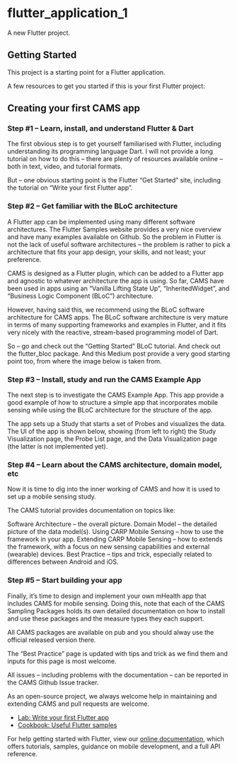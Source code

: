 # flutter_application_1

A new Flutter project.

## Getting Started

This project is a starting point for a Flutter application.

A few resources to get you started if this is your first Flutter project:

## Creating your first CAMS app

### Step #1 – Learn, install, and understand Flutter & Dart
The first obvious step is to get yourself familiarised with Flutter, including understanding its programming language Dart. I will not provide a long tutorial on how to do this – there are plenty of resources available online – both in text, video, and tutorial formats.

But – one obvious starting point is the Flutter “Get Started” site, including the tutorial on “Write your first Flutter app”.

### Step #2 – Get familiar with the BLoC architecture
A Flutter app can be implemented using many different software architectures. The Flutter Samples website provides a very nice overview and have many examples available on Github. So the problem in Flutter is not the lack of useful software architectures – the problem is rather to pick a architecture that fits your app design, your skills, and not least; your preference.

CAMS is designed as a Flutter plugin, which can be added to a Flutter app and agnostic to whatever architecture the app is using. So far, CAMS have been used in apps using an “Vanilla Lifting State Up”, “InheritedWidget”, and “Business Logic Component (BLoC”) architecture.

However, having said this, we recommend using the BLoC software architecture for CAMS apps. The BLoC software architecture is very mature in terms of many supporting frameworks and examples in Flutter, and it fits very nicely with the reactive, stream-based programming model of Dart.

So – go and check out the “Getting Started” BLoC tutorial. And check out the flutter_bloc package. And this Medium post provide a very good starting point too, from where the image below is taken from.

### Step #3 – Install, study and run the CAMS Example App
The next step is to investigate the CAMS Example App. This app provide a good example of how to structure a simple app that incorporates mobile sensing while using the BLoC architecture for the structure of the app.

The app sets up a Study that starts a set of Probes and visualizes the data. The UI of the app is shown below, showing (from left to right) the Study Visualization page, the Probe List page, and the Data Visualization page (the latter is not implemented yet).

### Step #4 – Learn about the CAMS architecture, domain model, etc
Now it is time to dig into the inner working of CAMS and how it is used to set up a mobile sensing study.

The CAMS tutorial provides documentation on topics like:

Software Architecture – the overall picture.
Domain Model – the detailed picture of the data model(s).
Using CARP Mobile Sensing – how to use the framework in your app.
Extending CARP Mobile Sensing – how to extends the framework, with a focus on new sensing capabilities and external (wearable) devices.
Best Practice – tips and trick, especially related to differences between Android and iOS.

### Step #5 – Start building your app
Finally, it’s time to design and implement your own mHealth app that includes CAMS for mobile sensing. Doing this, note that each of the CAMS Sampling Packages holds its own detailed documentation on how to install and use these packages and the measure types they each support.

All CAMS packages are available on pub and you should alway use the official released version there.

The “Best Practice” page is updated with tips and trick as we find them and inputs for this page is most welcome.

All issues – including problems with the documentation – can be reported in the CAMS Github Issue tracker.

As an open-source project, we always welcome help in maintaining and extending CAMS and pull requests are welcome.




- [Lab: Write your first Flutter app](https://flutter.dev/docs/get-started/codelab)
- [Cookbook: Useful Flutter samples](https://flutter.dev/docs/cookbook)

For help getting started with Flutter, view our
[online documentation](https://flutter.dev/docs), which offers tutorials,
samples, guidance on mobile development, and a full API reference.


